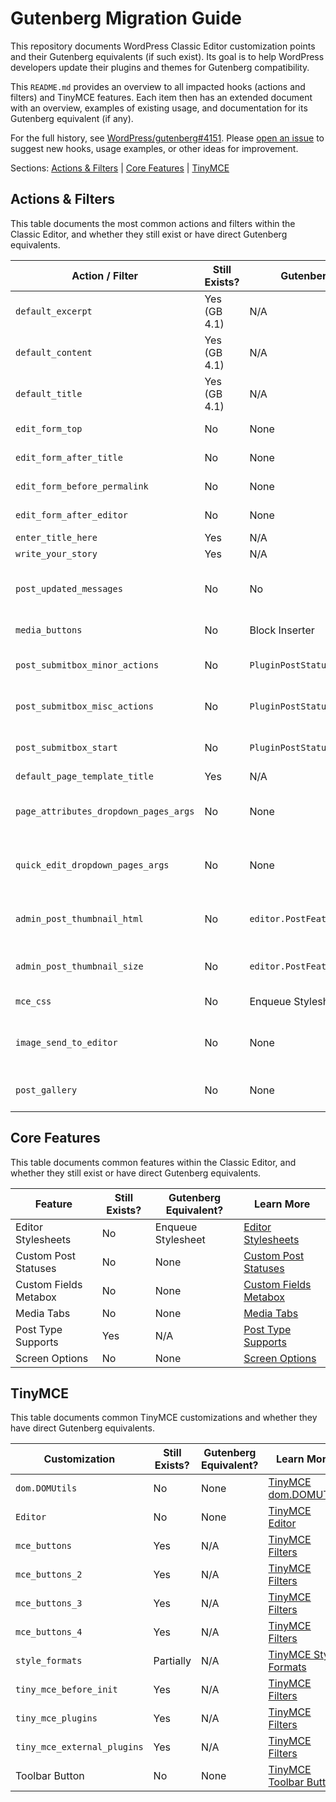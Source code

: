 # Gutenberg Migration Guide

This repository documents WordPress Classic Editor customization points and their Gutenberg equivalents (if such exist). Its goal is to help WordPress developers update their plugins and themes for Gutenberg compatibility.

This `README.md` provides an overview to all impacted hooks (actions and filters) and TinyMCE features. Each item then has an extended document with an overview, examples of existing usage, and documentation for its Gutenberg equivalent (if any).

For the full history, see [WordPress/gutenberg#4151](https://github.com/WordPress/gutenberg/issues/4151). Please [open an issue](https://github.com/danielbachhuber/gutenberg-migration-guide/issues) to suggest new hooks, usage examples, or other ideas for improvement.

Sections: [Actions & Filters](#actions--filters) | [Core Features](#core-features) | [TinyMCE](#tinymce)

## Actions & Filters

This table documents the most common actions and filters within the Classic Editor, and whether they still exist or have direct Gutenberg equivalents.

Action / Filter | Still Exists? | Gutenberg Equivalent? | Learn More
-|-|-|-
`default_excerpt` | Yes (GB 4.1) | N/A |
`default_content` | Yes (GB 4.1) | N/A |
`default_title` | Yes (GB 4.1) | N/A |
`edit_form_top` | No | None | [Edit Form Actions](action-edit-form.md)
`edit_form_after_title` | No | None | [Edit Form Actions](action-edit-form.md)
`edit_form_before_permalink` | No | None | [Edit Form Actions](action-edit-form.md)
`edit_form_after_editor` | No | None | [Edit Form Actions](action-edit-form.md)
`enter_title_here` | Yes | N/A |
`write_your_story` | Yes | N/A |
`post_updated_messages` | No | No | [Post Updated Messages Filter](filter-post-updated-messages.md)
`media_buttons` | No | Block Inserter | [Media Buttons](action-media-buttons.md)
`post_submitbox_minor_actions` | No | `PluginPostStatusInfo` | [Post Submitbox Actions](action-post-submitbox.md)
`post_submitbox_misc_actions` | No | `PluginPostStatusInfo` | [Post Submitbox Actions](action-post-submitbox.md)
`post_submitbox_start` | No | `PluginPostStatusInfo` | [Post Submitbox Actions](action-post-submitbox.md)
`default_page_template_title` | Yes | N/A |
`page_attributes_dropdown_pages_args` | No | None | [Dropdown Pages Args Filters](filter-dropdown-pages-args.md)
`quick_edit_dropdown_pages_args` | No | None | [Dropdown Pages Args Filters](filter-dropdown-pages-args.md)
`admin_post_thumbnail_html` | No | `editor.PostFeaturedImage` | [Post Thumbnail HTML Filter](filter-admin-post-thumbnail-html.md)
`admin_post_thumbnail_size` | No | `editor.PostFeaturedImage.imageSize` | [Post Thumbnail Size Filter](filter-admin-post-thumbnail-size.md)
`mce_css` | No | Enqueue Stylesheet | [MCE CSS Filter](filter-mce-css.md)
`image_send_to_editor` | No | None | [Image Send To Editor Filter](filter-image-send-to-editor.md)
`post_gallery` | No | None | [Post Gallery Filter](filter-post-gallery.md)

## Core Features

This table documents common features within the Classic Editor, and whether they still exist or have direct Gutenberg equivalents.

Feature | Still Exists? | Gutenberg Equivalent? | Learn More
-|-|-|-
Editor Stylesheets | No | Enqueue Stylesheet | [Editor Stylesheets](feature-editor-stylesheets.md)
Custom Post Statuses | No | None | [Custom Post Statuses](feature-custom-post-statuses.md)
Custom Fields Metabox | No | None | [Custom Fields Metabox](feature-custom-fields-metabox.md)
Media Tabs | No | None | [Media Tabs](feature-media-tabs.md)
Post Type Supports | Yes | N/A | [Post Type Supports](feature-post-type-supports.md)
Screen Options | No | None | [Screen Options](feature-screen-options.md)

## TinyMCE

This table documents common TinyMCE customizations and whether they have direct Gutenberg equivalents.

Customization | Still Exists? | Gutenberg Equivalent? | Learn More
-|-|-|-
`dom.DOMUtils` | No | None | [TinyMCE dom.DOMUTils](tinymce-dom-domutils.md)
`Editor` | No | None | [TinyMCE Editor](tinymce-editor.md)
`mce_buttons` | Yes | N/A | [TinyMCE Filters](tinymce-filters.md)
`mce_buttons_2` | Yes | N/A | [TinyMCE Filters](tinymce-filters.md)
`mce_buttons_3` | Yes | N/A | [TinyMCE Filters](tinymce-filters.md)
`mce_buttons_4` | Yes | N/A | [TinyMCE Filters](tinymce-filters.md)
`style_formats` | Partially | N/A | [TinyMCE Style Formats](tinymce-style-formats.md)
`tiny_mce_before_init` | Yes | N/A | [TinyMCE Filters](tinymce-filters.md)
`tiny_mce_plugins` | Yes | N/A | [TinyMCE Filters](tinymce-filters.md)
`tiny_mce_external_plugins` | Yes | N/A | [TinyMCE Filters](tinymce-filters.md)
Toolbar Button | No | None | [TinyMCE Toolbar Button](tinymce-toolbar-button.md)

